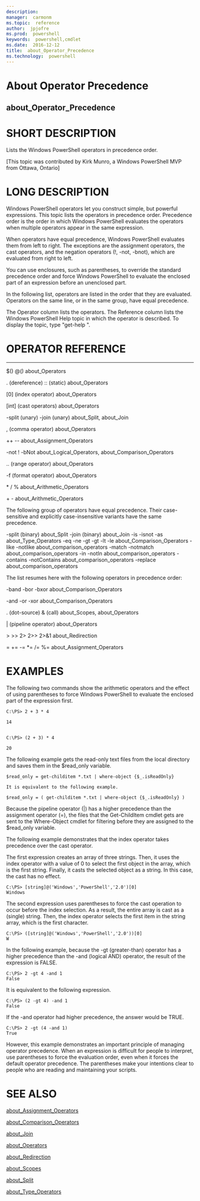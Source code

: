 ```yaml
---
description:  
manager:  carmonm
ms.topic:  reference
author:  jpjofre
ms.prod:  powershell
keywords:  powershell,cmdlet
ms.date:  2016-12-12
title:  about_Operator_Precedence
ms.technology:  powershell
---
```


# About Operator Precedence
## about_Operator_Precedence


# SHORT DESCRIPTION

Lists the Windows PowerShell operators in precedence order.

[This topic was contributed by Kirk Munro, a Windows PowerShell MVP
from Ottawa, Ontario]

# LONG DESCRIPTION

Windows PowerShell operators let you construct simple, but powerful
expressions. This topic lists the operators in precedence order.
Precedence order is the order in which Windows PowerShell evaluates
the operators when multiple operators appear in the same expression.

When operators have equal precedence, Windows PowerShell evaluates
them from left to right. The exceptions are the assignment operators,
the cast operators, and the negation operators (!, -not, -bnot),
which are evaluated from right to left.

You can use enclosures, such as parentheses, to override the
standard precedence order and force Windows PowerShell to evaluate
the enclosed part of an expression before an unenclosed part.

In the following list, operators are listed in the order that they
are evaluated. Operators on the same line, or in the same group, have
equal precedence.

The Operator column lists the operators. The Reference column lists
the Windows PowerShell Help topic in which the operator is described.
To display the topic, type "get-help <topic-name>".

# OPERATOR                         REFERENCE

--------                         ---------

$()  @()                         about_Operators

. (dereference) :: (static)      about_Operators

\[0] (index operator)             about_Operators

\[int] (cast operators)           about_Operators

-split (unary) -join (unary)     about_Split, about_Join

, (comma operator)               about_Operators

++ --                            about_Assignment_Operators

-not ! -bNot                     about_Logical_Operators, about_Comparison_Operators

.. (range operator)              about_Operators

-f (format operator)             about_Operators

\* / %                            about_Arithmetic_Operators

\+ -                              about_Arithmetic_Operators

The following group of operators have equal precedence. Their
case-sensitive and explicitly case-insensitive variants have
the same precedence.

-split (binary)                  about_Split
-join (binary)                   about_Join
-is  -isnot  -as                 about_Type_Operators
-eq  -ne  -gt  -gt  -lt  -le     about_Comparison_Operators
-like  -notlike                  about_comparison_operators
-match  -notmatch                about_comparison_operators
-in -notIn                       about_comparison_operators
-contains -notContains           about_comparison_operators
-replace                         about_comparison_operators

The list resumes here with the following operators in precedence
order:

-band -bor -bxor                 about_Comparison_Operators

-and -or -xor                    about_Comparison_Operators

. (dot-source)  & (call)         about_Scopes, about_Operators

| (pipeline operator)            about_Operators

\>  >>  2>  2>>  2>&1             about_Redirection

=  +=  -=  \*=  /= %=             about_Assignment_Operators

# EXAMPLES


The following two commands show the arithmetic operators and
the effect of using parentheses to force Windows PowerShell to
evaluate the enclosed part of the expression first.
```
C:\PS> 2 + 3 * 4

14


C:\PS> (2 + 3) * 4

20
```

The following example gets the read-only text files from the local
directory and saves them in the $read_only variable.
```
$read_only = get-childitem *.txt | where-object {$_.isReadOnly}

It is equivalent to the following example.

$read_only = ( get-childitem *.txt | where-object {$_.isReadOnly} )
```

Because the pipeline operator (|) has a higher precedence than the
assignment operator (=), the files that the Get-ChildItem cmdlet
gets are sent to the Where-Object cmdlet for filtering before they
are assigned to the $read_only variable.

The following example demonstrates that the index operator takes
precedence over the cast operator.

The first expression creates an array of three strings. Then, it
uses the index operator with a value of 0 to select the first object
in the array, which is the first string. Finally, it casts the
selected object as a string. In this case, the cast has no effect.
```
C:\PS> [string]@('Windows','PowerShell','2.0')[0]
Windows
```

The second expression uses parentheses to force the cast operation
to occur before the index selection. As a result, the entire array
is cast as a (single) string. Then, the index operator selects
the first item in the string array, which is the first character.
```
C:\PS> ([string]@('Windows','PowerShell','2.0'))[0]
W
```

In the following example, because the -gt (greater-than) operator
has a higher precedence than the -and (logical AND) operator, the
result of the expression is FALSE.
```
C:\PS> 2 -gt 4 -and 1
False
```

It is equivalent to the following expression.
```
C:\PS> (2 -gt 4) -and 1
False
```

If the -and operator had higher precedence, the answer would be TRUE.
```
C:\PS> 2 -gt (4 -and 1)
True
```

However, this example demonstrates an important principle of managing
operator precedence. When an expression is difficult for people to
interpret, use parentheses to force the evaluation order, even when it
forces the default operator precedence. The parentheses make your
intentions clear to people who are reading and maintaining your scripts.

# SEE ALSO

[about_Assignment_Operators](about_Assignment_Operators.md)

[about_Comparison_Operators](about_Comparison_Operators.md)

[about_Join](about_Join.md)

[about_Operators](about_Operators.md)

[about_Redirection](about_Redirection.md)

[about_Scopes](about_Scopes.md)

[about_Split](about_Split.md)

[about_Type_Operators](about_Type_Operators.md)
